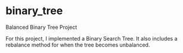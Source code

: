 # binary_tree
Balanced Binary Tree Project

For this project, I implemented a Binary Search Tree. It also includes a rebalance method for when the tree becomes unbalanced. 
